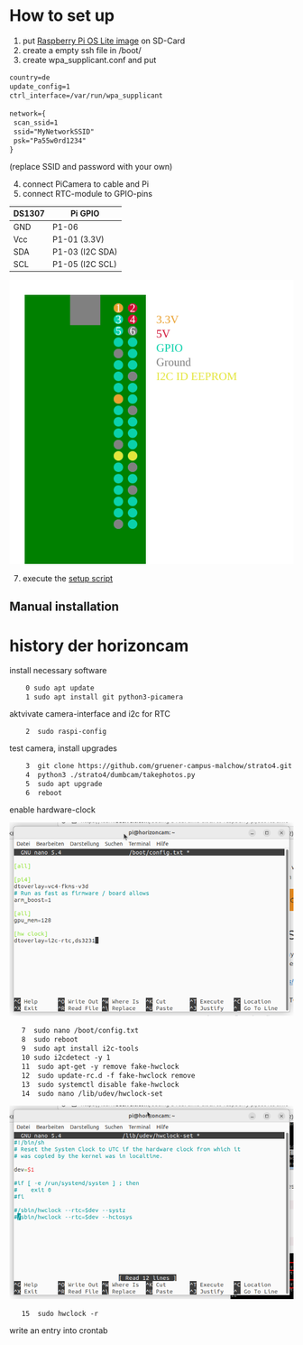 # How to set up

1. put [Raspberry Pi OS Lite image](https://www.raspberrypi.com/software/) on SD-Card
2. create a empty ssh file in /boot/
3. create wpa_supplicant.conf and put
```
country=de
update_config=1
ctrl_interface=/var/run/wpa_supplicant

network={
 scan_ssid=1
 ssid="MyNetworkSSID"
 psk="Pa55w0rd1234"
}
```
(replace SSID and password with your own)

4. connect PiCamera to cable and Pi
5. connect RTC-module to GPIO-pins

| DS1307 |	Pi GPIO |
|---|---|
| GND |	P1-06 |
| Vcc	| P1-01 (3.3V) |
| SDA	| P1-03 (I2C SDA) |
| SCL	| P1-05 (I2C SCL) |

![GPIO Layout for Pi zero](/doc/RPIGPIO.svg)

7. execute the [setup script](/shared/setup.sh)

## Manual installation

# history der horizoncam

install necessary software
~~~
    0 sudo apt update
    1 sudo apt install git python3-picamera
~~~

aktvivate camera-interface and i2c for RTC

~~~
    2  sudo raspi-config
~~~

test camera, install upgrades

~~~
    3  git clone https://github.com/gruener-campus-malchow/strato4.git
    4  python3 ./strato4/dumbcam/takephotos.py 
    5  sudo apt upgrade
    6  reboot
~~~

enable hardware-clock

![should look like](config-txt_HW-clock.png)

~~~
   7  sudo nano /boot/config.txt
   8  sudo reboot
   9  sudo apt install i2c-tools
   10 sudo i2cdetect -y 1
   11  sudo apt-get -y remove fake-hwclock
   12  sudo update-rc.d -f fake-hwclock remove
   13  sudo systemctl disable fake-hwclock
   14  sudo nano /lib/udev/hwclock-set
~~~

![should look like](uncomment_HW-clock.png)

~~~
   15  sudo hwclock -r
~~~

write an entry into crontab
